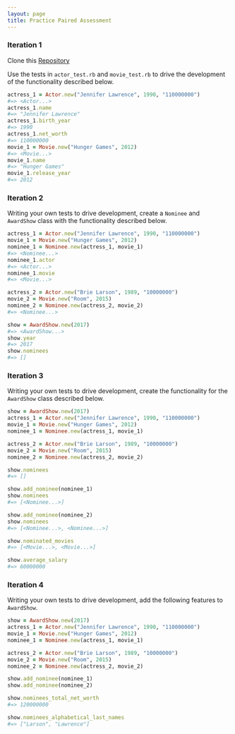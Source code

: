 ```yaml
---
layout: page
title: Practice Paired Assessment
---
```


### Iteration 1

Clone this [Repository](https://github.com/turingschool-examples/award-show.git)

Use the tests in `actor_test.rb` and `movie_test.rb` to drive the development of the functionality described below.

```ruby
actress_1 = Actor.new("Jennifer Lawrence", 1990, "110000000")
#=> <Actor...>
actress_1.name
#=> "Jennifer Lawrence"
actress_1.birth_year
#=> 1990
actress_1.net_worth
#=> 110000000
movie_1 = Movie.new("Hunger Games", 2012)
#=> <Movie...>
movie_1.name
#=> "Hunger Games"
movie_1.release_year
#=> 2012
```

### Iteration 2

Writing your own tests to drive development, create a `Nominee` and `AwardShow` class with the functionality described below.

```ruby
actress_1 = Actor.new("Jennifer Lawrence", 1990, "110000000")
movie_1 = Movie.new("Hunger Games", 2012)
nominee_1 = Nominee.new(actress_1, movie_1)
#=> <Nominee...>
nominee_1.actor
#=> <Actor...>
nominee_1.movie
#=> <Movie...>

actress_2 = Actor.new("Brie Larson", 1989, "10000000")
movie_2 = Movie.new("Room", 2015)
nominee_2 = Nominee.new(actress_2, movie_2)
#=> <Nominee...>

show = AwardShow.new(2017)
#=> <AwardShow...>
show.year
#=> 2017
show.nominees
#=> []
```


### Iteration 3

Writing your own tests to drive development, create the functionality for the `AwardShow` class described below.

```ruby
show = AwardShow.new(2017)
actress_1 = Actor.new("Jennifer Lawrence", 1990, "110000000")
movie_1 = Movie.new("Hunger Games", 2012)
nominee_1 = Nominee.new(actress_1, movie_1)

actress_2 = Actor.new("Brie Larson", 1989, "10000000")
movie_2 = Movie.new("Room", 2015)
nominee_2 = Nominee.new(actress_2, movie_2)

show.nominees
#=> []

show.add_nominee(nominee_1)
show.nominees
#=> [<Nominee...>]

show.add_nominee(nominee_2)
show.nominees
#=> [<Nominee...>, <Nominee...>]

show.nominated_movies
#=> [<Movie...>, <Movie...>]

show.average_salary
#=> 60000000
```


### Iteration 4

Writing your own tests to drive development, add the following features to `AwardShow`.

```ruby
show = AwardShow.new(2017)
actress_1 = Actor.new("Jennifer Lawrence", 1990, "110000000")
movie_1 = Movie.new("Hunger Games", 2012)
nominee_1 = Nominee.new(actress_1, movie_1)

actress_2 = Actor.new("Brie Larson", 1989, "10000000")
movie_2 = Movie.new("Room", 2015)
nominee_2 = Nominee.new(actress_2, movie_2)

show.add_nominee(nominee_1)
show.add_nominee(nominee_2)

show.nominees_total_net_worth
#=> 120000000

show.nominees_alphabetical_last_names
#=> ["Larson", "Lawrence"]
```
